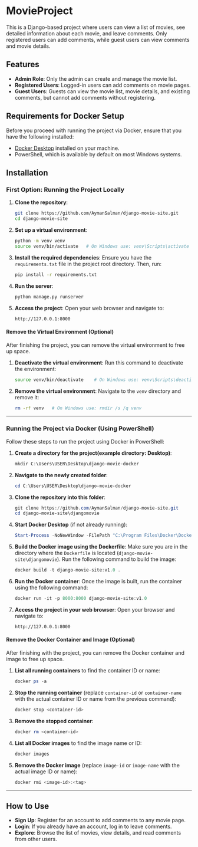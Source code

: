 # MovieProject

This is a Django-based project where users can view a list of movies, see detailed information about each movie, and leave comments. 
Only registered users can add comments, while guest users can view comments and movie details.

## Features

- **Admin Role**: Only the admin can create and manage the movie list.
- **Registered Users**: Logged-in users can add comments on movie pages.
- **Guest Users**: Guests can view the movie list, movie details, and existing comments, but cannot add comments without registering.

## Requirements for Docker Setup

Before you proceed with running the project via Docker, ensure that you have the following installed:

- [Docker Desktop](https://www.docker.com/products/docker-desktop/) installed on your machine.
- PowerShell, which is available by default on most Windows systems.

## Installation

### First Option: Running the Project Locally

1. **Clone the repository**:
    ```bash
    git clone https://github.com/AymanSalman/django-movie-site.git
    cd django-movie-site
    ```

2. **Set up a virtual environment**:
    ```bash
    python -m venv venv
    source venv/bin/activate   # On Windows use: venv\Scripts\activate
    ```

3. **Install the required dependencies**:
    Ensure you have the `requirements.txt` file in the project root directory. Then, run:
    ```bash
    pip install -r requirements.txt
    ```

4. **Run the server**:
    ```bash
    python manage.py runserver
    ```

5. **Access the project**:
    Open your web browser and navigate to:
    ```
    http://127.0.0.1:8000
    ```

#### Remove the Virtual Environment (Optional)

After finishing the project, you can remove the virtual environment to free up space.

1. **Deactivate the virtual environment**:
    Run this command to deactivate the environment:
    ```bash
    source venv/bin/deactivate    # On Windows use: venv\Scripts\deactivate
    ```

2. **Remove the virtual environment**:
    Navigate to the `venv` directory and remove it:
    ```bash
    rm -rf venv   # On Windows use: rmdir /s /q venv
    ```

---

### Running the Project via Docker (Using PowerShell)

Follow these steps to run the project using Docker in PowerShell:

1. **Create a directory for the project(example directory: Desktop)**:
    ```powershell
    mkdir C:\Users\USER\Desktop\django-movie-docker
    ```

2. **Navigate to the newly created folder**:
    ```powershell
    cd C:\Users\USER\Desktop\django-movie-docker
    ```

3. **Clone the repository into this folder**:
    ```powershell
    git clone https://github.com/AymanSalman/django-movie-site.git
    cd django-movie-site\djangomovie
    ```

4. **Start Docker Desktop** (if not already running):
    ```powershell
    Start-Process -NoNewWindow -FilePath "C:\Program Files\Docker\Docker\Docker Desktop.exe"
    ```

5. **Build the Docker image using the Dockerfile**:
    Make sure you are in the directory where the `Dockerfile` is located (`django-movie-site\djangomovie`). Run the following command to build the image:
    ```powershell
    docker build -t django-movie-site:v1.0 .
    ```

6. **Run the Docker container**:
    Once the image is built, run the container using the following command:
    ```powershell
    docker run -it -p 8000:8000 django-movie-site:v1.0
    ```

7. **Access the project in your web browser**:
    Open your browser and navigate to:
    ```
    http://127.0.0.1:8000
    ```

#### Remove the Docker Container and Image (Optional)

After finishing with the project, you can remove the Docker container and image to free up space.

1. **List all running containers** to find the container ID or name:
    ```powershell
    docker ps -a
    ```

2. **Stop the running container** (replace `container-id` or `container-name` with the actual container ID or name from the previous command):
    ```powershell
    docker stop <container-id>
    ```

3. **Remove the stopped container**:
    ```powershell
    docker rm <container-id>
    ```

4. **List all Docker images** to find the image name or ID:
    ```powershell
    docker images
    ```

5. **Remove the Docker image** (replace `image-id` or `image-name` with the actual image ID or name):
    ```powershell
    docker rmi <image-id>:<tag>
    ```


---

## How to Use

- **Sign Up**: Register for an account to add comments to any movie page.
- **Login**: If you already have an account, log in to leave comments.
- **Explore**: Browse the list of movies, view details, and read comments from other users.
